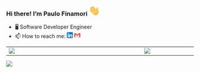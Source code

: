 ### Hi there! I’m Paulo Finamori <img src="https://github.com/Finamori/Finamori/blob/main/images/Hi.gif" width="30px">
- 🖥 Software Developer Engineer  
- 📫 How to reach me: <a href="https://www.linkedin.com/in/paulo-finamori"><img src="https://github.com/Finamori/Finamori/blob/main/images/linkedin.png" width="16"></img></a> 
  <a href="mailto:paulofinamori@gmail.com"><img src="https://github.com/Finamori/Finamori/blob/main/images/gmail.png" width="16"></img></a> 




<center>
<table>
    <tr>
        <td><img width="350px" align="left" src="https://github-readme-stats.vercel.app/api/top-langs/?username=Finamori&hide=html&layout=compact" /></td>
        <td><img width="395px" align="left" src="https://github-readme-stats.vercel.app/api?username=Finamori"/></td>
    </tr>   
</table>
</center>  






![](https://komarev.com/ghpvc/?username=Finamori)
